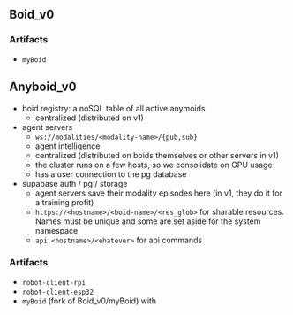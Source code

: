 ## Boid_v0

### Artifacts

- `myBoid`

## Anyboid_v0

- boid registry: a noSQL table of all active anymoids
    - centralized (distributed on v1)
- agent servers
    - `ws://modalities/<modality-name>/{pub,sub}`
    - agent intelligence
    - centralized (distributed on boids themselves or other servers in v1)
    - the cluster runs on a few hosts, so we consolidate on GPU usage
    - has a user connection to the pg database
- supabase auth / pg / storage
    - agent servers save their modality episodes here (in v1, they do it for a training profit)
    - `https://<hostname>/<boid-name>/<res_glob>` for sharable resources. Names must be unique and some are set aside for the system namespace
    - `api.<hostname>/<ehatever>` for api commands

### Artifacts

- `robot-client-rpi`
- `robot-client-esp32`
- `myBoid` (fork of Boid_v0/myBoid) with 